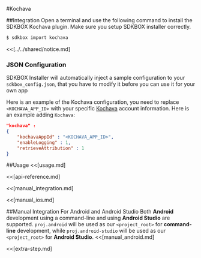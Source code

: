 <!--
Include Base: /Users/jtsm/Chukong-Inc/pr/en/src/kochava/v3-cpp
-->

#Kochava

##Integration
Open a terminal and use the following command to install the SDKBOX Kochava plugin. Make sure you setup SDKBOX installer correctly.
```bash
$ sdkbox import kochava
```

<<[../../shared/notice.md]

<!--## Configuration
<<[../../shared/sdkbox_cloud.md]
<<[../../shared/remote_application_config.md]-->

### JSON Configuration
SDKBOX Installer will automatically inject a sample configuration to your `sdkbox_config.json`, that you have to modify it before you can use it for your own app

Here is an example of the Kochava configuration, you need to replace
`<KOCHAVA_APP_ID>` with your specific [Kochava](https://kochava.com/) account information.
Here is an example adding `Kochava`:
```json
"kochava" :
{
    "kochavaAppId" : "<KOCHAVA_APP_ID>",
    "enableLogging" : 1,
    "retrieveAttribution" : 1
}
```

<!--<<[sdkbox-config-encrypt.md]-->

##Usage
<<[usage.md]

<<[api-reference.md]

<<[manual_integration.md]

<<[manual_ios.md]

##Manual Integration For Android and Android Studio
Both __Android__ development using a command-line and using __Android Studio__ are supported. `proj.android` will be used as our `<project_root>` for __command-line__ development, while `proj.android-studio` will be used as our `<project_root>` for __Android Studio__.
<<[manual_android.md]

<<[extra-step.md]
